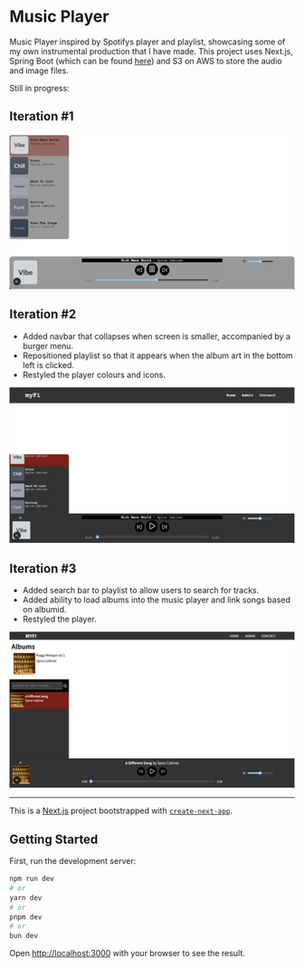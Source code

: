 # Music Player

Music Player inspired by Spotifys player and playlist, showcasing some of my own instrumental production that I have made.
This project uses Next.js, Spring Boot (which can be found [here](https://github.com/ofemiashiru/MusicStreamerBE)) and S3 on AWS to store the audio and image files.

Still in progress:

## Iteration #1

![Current Image of Music Player](/public/music_player_so_far.png)

## Iteration #2

- Added navbar that collapses when screen is smaller, accompanied by a burger menu.
- Repositioned playlist so that it appears when the album art in the bottom left is clicked.
- Restyled the player colours and icons.

![Current Image of Music Player](/public/music_player_so_far_2.png)

## Iteration #3

- Added search bar to playlist to allow users to search for tracks.
- Added ability to load albums into the music player and link songs based on albumid.
- Restyled the player.

![Current Image of Music Player](/public/music_player_so_far_3.png)

---

This is a [Next.js](https://nextjs.org) project bootstrapped with [`create-next-app`](https://nextjs.org/docs/pages/api-reference/create-next-app).

## Getting Started

First, run the development server:

```bash
npm run dev
# or
yarn dev
# or
pnpm dev
# or
bun dev
```

Open [http://localhost:3000](http://localhost:3000) with your browser to see the result.
